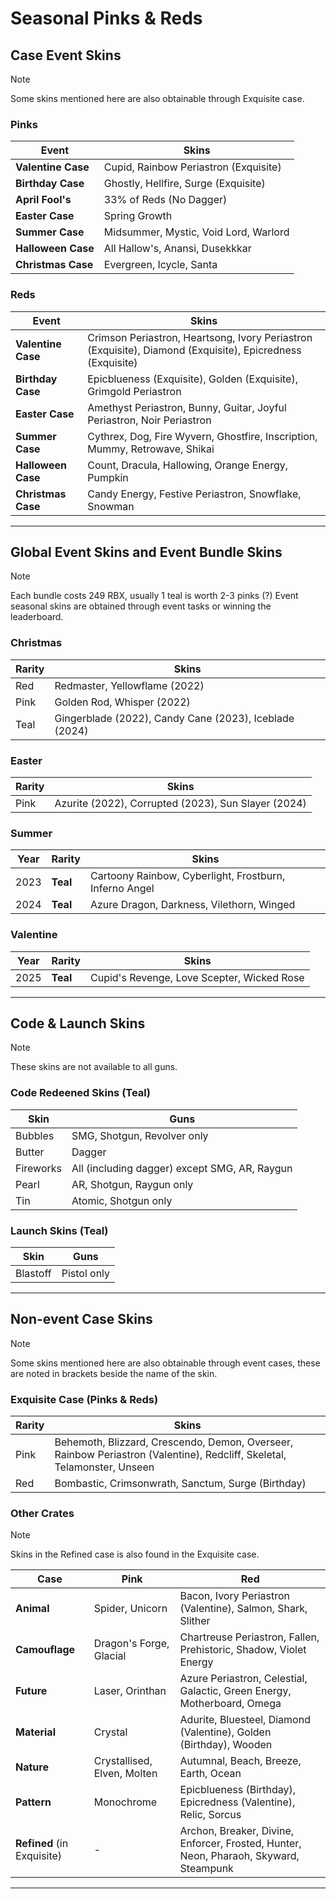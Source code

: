# Seasonal Pinks & Reds

## Case Event Skins

> [!NOTE]  
> Some skins mentioned here are also obtainable through Exquisite case.

### Pinks
| Event              | Skins                                      |
|-------------------|------------------------------------------|
| **Valentine Case** | Cupid, Rainbow Periastron (Exquisite)    |
| **Birthday Case**  | Ghostly, Hellfire, Surge (Exquisite)     |
| **April Fool's**   | 33% of Reds (No Dagger)                  |
| **Easter Case**    | Spring Growth                            |
| **Summer Case**    | Midsummer, Mystic, Void Lord, Warlord    |
| **Halloween Case** | All Hallow's, Anansi, Dusekkkar          |
| **Christmas Case** | Evergreen, Icycle, Santa                 |

### Reds
| Event              | Skins                                      |
|-------------------|------------------------------------------|
| **Valentine Case** | Crimson Periastron, Heartsong, Ivory Periastron (Exquisite), Diamond (Exquisite), Epicredness (Exquisite)            |
| **Birthday Case**  | Epicblueness (Exquisite), Golden (Exquisite), Grimgold Periastron                      |
| **Easter Case**    | Amethyst Periastron, Bunny, Guitar, Joyful Periastron, Noir Periastron |
| **Summer Case**    | Cythrex, Dog, Fire Wyvern, Ghostfire, Inscription, Mummy, Retrowave, Shikai |
| **Halloween Case** | Count, Dracula, Hallowing, Orange Energy, Pumpkin |
| **Christmas Case** | Candy Energy, Festive Periastron, Snowflake, Snowman |

---

## Global Event Skins and Event Bundle Skins

> [!NOTE]  
> Each bundle costs 249 RBX, usually 1 teal is worth 2-3 pinks (?)
> Event seasonal skins are obtained through event tasks or winning the leaderboard.

### Christmas
| Rarity  | Skins                                      |
|--------|------------------------------------------|
| Red  | Redmaster, Yellowflame (2022)                |
| Pink | Golden Rod, Whisper (2022)                   |
| Teal  | Gingerblade (2022), Candy Cane (2023), Iceblade (2024) |

### Easter
| Rarity  | Skins                                      |
|--------|------------------------------------------|
| Pink | Azurite (2022), Corrupted (2023), Sun Slayer (2024) |

### Summer
| Year  | Rarity  | Skins                                      |
|-------|-------|------------------------------------------|
| 2023  | **Teal** | Cartoony Rainbow, Cyberlight, Frostburn, Inferno Angel |
| 2024  | **Teal** | Azure Dragon, Darkness, Vilethorn, Winged |

### Valentine
| Year  | Rarity  | Skins                                      |
|-------|-------|------------------------------------------|
| 2025  | **Teal** | Cupid's Revenge, Love Scepter, Wicked Rose |

---

## Code & Launch Skins

> [!NOTE]  
> These skins are not available to all guns.

### Code Redeened Skins (Teal)
| Skin       | Guns                                        |
|-----------|------------------------------------------|
| Bubbles   | SMG, Shotgun, Revolver only              |
| Butter    | Dagger                                    |
| Fireworks | All (including dagger) except SMG, AR, Raygun |
| Pearl     | AR, Shotgun, Raygun only                 |
| Tin       | Atomic, Shotgun only                     |

### Launch Skins (Teal)
| Skin     | Guns                |
|---------|--------------------|
| Blastoff | Pistol only        |

---

## Non-event Case Skins

> [!NOTE]  
> Some skins mentioned here are also obtainable through event cases, these are noted in brackets beside the name of the skin.

### Exquisite Case (Pinks & Reds)
| Rarity  | Skins                                      |
|-------|------------------------------------------|
| Pink | Behemoth, Blizzard, Crescendo, Demon, Overseer, Rainbow Periastron (Valentine), Redcliff, Skeletal, Telamonster, Unseen |
| Red  | Bombastic, Crimsonwrath, Sanctum, Surge (Birthday) |

### Other Crates

> [!NOTE]  
> Skins in the Refined case is also found in the Exquisite case.

| Case       | Pink                                       | Red                                       |
|------------|------------------------------------------|------------------------------------------|
| **Animal**  | Spider, Unicorn                         | Bacon, Ivory Periastron (Valentine), Salmon, Shark, Slither |
| **Camouflage** | Dragon's Forge, Glacial             | Chartreuse Periastron, Fallen, Prehistoric, Shadow, Violet Energy |
| **Future**  | Laser, Orinthan                         | Azure Periastron, Celestial, Galactic, Green Energy, Motherboard, Omega |
| **Material**| Crystal                                 | Adurite, Bluesteel, Diamond (Valentine), Golden (Birthday), Wooden |
| **Nature**  | Crystallised, Elven, Molten             | Autumnal, Beach, Breeze, Earth, Ocean   |
| **Pattern** | Monochrome                              | Epicblueness (Birthday), Epicredness (Valentine), Relic, Sorcus |
| **Refined** (in Exquisite) | -                                      | Archon, Breaker, Divine, Enforcer, Frosted, Hunter, Neon, Pharaoh, Skyward, Steampunk |

---
